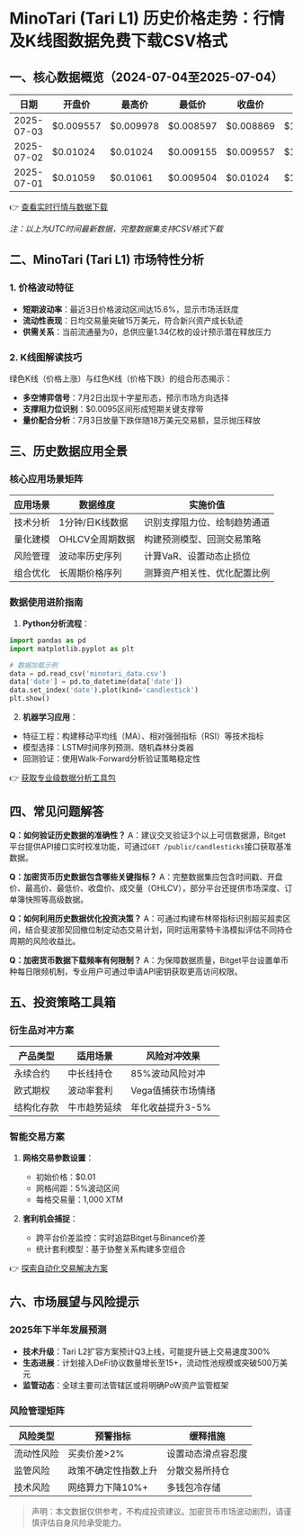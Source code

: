 # MinoTari (Tari L1) 历史价格走势：行情及K线图数据免费下载CSV格式

## 一、核心数据概览（2024-07-04至2025-07-04）

| 日期       | 开盘价   | 最高价   | 最低价   | 收盘价   | 交易量         |
|------------|----------|----------|----------|----------|----------------|
| 2025-07-03 | $0.009557| $0.009978| $0.008597| $0.008869| $180,827.85    |
| 2025-07-02 | $0.01024 | $0.01024 | $0.009155| $0.009557| $152,966.75    |
| 2025-07-01 | $0.01059 | $0.01061 | $0.009504| $0.01024 | $108,542.15    |

👉 [查看实时行情与数据下载](https://bit.ly/okx_welcome)

*注：以上为UTC时间最新数据，完整数据集支持CSV格式下载*

## 二、MinoTari (Tari L1) 市场特性分析

### 1. 价格波动特征
- **短期波动率**：最近3日价格波动区间达15.6%，显示市场活跃度
- **流动性表现**：日均交易量突破15万美元，符合新兴资产成长轨迹
- **供需关系**：当前流通量为0，总供应量1.34亿枚的设计预示潜在释放压力

### 2. K线图解读技巧
绿色K线（价格上涨）与红色K线（价格下跌）的组合形态揭示：
- **多空博弈信号**：7月2日出现十字星形态，预示市场方向选择
- **支撑阻力位识别**：$0.0095区间形成短期关键支撑带
- **量价配合分析**：7月3日放量下跌伴随18万美元交易额，显示抛压释放

## 三、历史数据应用全景

### 核心应用场景矩阵

| 应用场景         | 数据维度           | 实施价值                     |
|------------------|--------------------|------------------------------|
| 技术分析         | 1分钟/日K线数据    | 识别支撑阻力位、绘制趋势通道 |
| 量化建模         | OHLCV全周期数据    | 构建预测模型、回测交易策略   |
| 风险管理         | 波动率历史序列     | 计算VaR、设置动态止损位      |
| 组合优化         | 长周期价格序列     | 测算资产相关性、优化配置比例 |

### 数据使用进阶指南
1. **Python分析流程**：
```python
import pandas as pd
import matplotlib.pyplot as plt

# 数据加载示例
data = pd.read_csv('minotari_data.csv')
data['date'] = pd.to_datetime(data['date'])
data.set_index('date').plot(kind='candlestick')
plt.show()
```

2. **机器学习应用**：
- 特征工程：构建移动平均线（MA）、相对强弱指标（RSI）等技术指标
- 模型选择：LSTM时间序列预测、随机森林分类器
- 回测验证：使用Walk-Forward分析验证策略稳定性

👉 [获取专业级数据分析工具包](https://bit.ly/okx_welcome)

## 四、常见问题解答

**Q：如何验证历史数据的准确性？**
A：建议交叉验证3个以上可信数据源，Bitget平台提供API接口实时校准功能，可通过`GET /public/candlesticks`接口获取基准数据。

**Q：加密货币历史数据包含哪些关键指标？**
A：完整数据集应包含时间戳、开盘价、最高价、最低价、收盘价、成交量（OHLCV），部分平台还提供市场深度、订单簿快照等高级数据。

**Q：如何利用历史数据优化投资决策？**
A：可通过构建布林带指标识别超买超卖区间，结合斐波那契回撤位制定动态交易计划，同时运用蒙特卡洛模拟评估不同持仓周期的风险收益比。

**Q：加密货币数据下载频率有何限制？**
A：为保障数据质量，Bitget平台设置单币种每日限频机制，专业用户可通过申请API密钥获取更高访问权限。

## 五、投资策略工具箱

### 衍生品对冲方案
| 产品类型       | 适用场景             | 风险对冲效果         |
|----------------|----------------------|----------------------|
| 永续合约       | 中长线持仓           | 85%波动风险对冲      |
| 欧式期权       | 波动率套利           | Vega值捕获市场情绪   |
| 结构化存款     | 牛市趋势延续         | 年化收益提升3-5%     |

### 智能交易方案
1. **网格交易参数设置**：
   - 初始价格：$0.01
   - 网格间距：5%波动区间
   - 每格交易量：1,000 XTM

2. **套利机会捕捉**：
   - 跨平台价差监控：实时追踪Bitget与Binance价差
   - 统计套利模型：基于协整关系构建多空组合

👉 [探索自动化交易解决方案](https://bit.ly/okx_welcome)

## 六、市场展望与风险提示

### 2025年下半年发展预测
- **技术升级**：Tari L2扩容方案预计Q3上线，可能提升链上交易速度300%
- **生态进展**：计划接入DeFi协议数量增长至15+，流动性池规模或突破500万美元
- **监管动态**：全球主要司法管辖区或将明确PoW资产监管框架

### 风险管理矩阵
| 风险类型       | 预警指标               | 缓释措施                   |
|----------------|------------------------|----------------------------|
| 流动性风险     | 买卖价差>2%            | 设置动态滑点容忍度         |
| 监管风险       | 政策不确定性指数上升   | 分散交易所持仓             |
| 技术风险       | 网络算力下降10%+       | 多钱包冷存储               |

> 声明：本文数据仅供参考，不构成投资建议。加密货币市场波动剧烈，请谨慎评估自身风险承受能力。